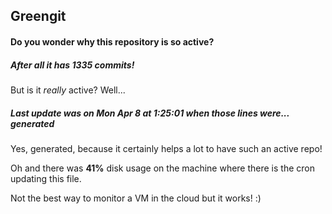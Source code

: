 ## Greengit

#### Do you wonder why this repository is so active?

##### After all it has 1335 commits!

But is it *really* active? Well...

##### Last update was on Mon Apr 8 at 1:25:01 when those lines were... generated

Yes, generated, because it certainly helps a lot to have such an active repo!

Oh and there was **41%** disk usage on the machine
where there is the cron updating this file.

Not the best way to monitor a VM in the cloud but it works! :)

